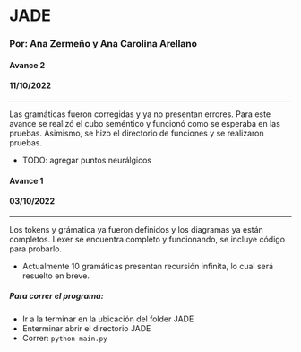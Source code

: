 # JADE

### Por: Ana Zermeño y Ana Carolina Arellano
#### Avance 2
#### 11/10/2022

-----

Las gramáticas fueron corregidas y ya no presentan errores.
Para este avance se realizó el cubo seméntico y funcionó como se esperaba en las pruebas. Asimismo, se hizo el directorio de funciones y se realizaron pruebas.

* TODO: agregar puntos neurálgicos

#### Avance 1
#### 03/10/2022

-----

Los tokens y grámatica ya fueron definidos y los diagramas ya están completos.
Lexer se encuentra completo y funcionando, se incluye código para probarlo.


* Actualmente 10 gramáticas presentan recursión infinita, lo cual será resuelto en breve. 

##### Para correr el programa: 
 - Ir a la terminar en la ubicación del folder JADE
 - Enterminar abrir el directorio JADE
 - Correr: ``` python main.py ```
